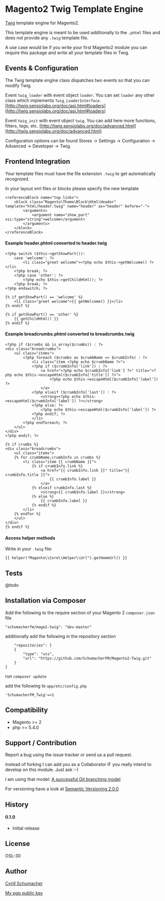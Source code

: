 Magento2 Twig Template Engine
============

[Twig](http://twig.sensiolabs.org) template engine for Magento2.

This template engine is meant to be used additionally to the `.phtml` files and does not 
provide any `.twig` template file.

A use case would be if you write your first Magento2 module you can require this package
and write all your template files in Twig.

Events & Configuration
-------------

The Twig template engine class dispatches two events so that you can modify Twig.

Event `twig_loader` with event object `loader`. You can set `loader` any other class which implements
`Twig_LoaderInterface`. [http://twig.sensiolabs.org/doc/api.html#loaders](http://twig.sensiolabs.org/doc/api.html#loaders)

Event `twig_init` with event object `twig`. You can add here more functions, filters, tags, etc.
[http://twig.sensiolabs.org/doc/advanced.html](http://twig.sensiolabs.org/doc/advanced.html)

Configuration options can be found Stores -> Settings -> Configuration -> Advanced -> Developer -> Twig.

Frontend Integration
--------------------

Your template files must have the file extension `.twig` to get automatically recognized.

In your layout xml files or blocks please specify the new template

```
<referenceBlock name="top.links">
    <block class="Magento\Theme\Block\Html\Header" template="html/header.twig" name="header" as="header" before="-">
        <arguments>
            <argument name="show_part" xsi:type="string">welcome</argument>
        </arguments>
    </block>
</referenceBlock>
```

#### Example header.phtml converted to header.twig

```
<?php switch ($this->getShowPart()):
    case 'welcome': ?>
        <li class="greet welcome"><?php echo $this->getWelcome() ?></li>
    <?php break; ?>
    <?php case 'other': ?>
        <?php echo $this->getChildHtml(); ?>
    <?php break; ?>
<?php endswitch; ?>
```

```
{% if getShowPart() == 'welcome' %}
    <li class="greet welcome">{{ getWelcome() }}</li>
{% endif %}

{% if getShowPart() == 'other' %}
    {{ getChildHtml() }}
{% endif %}
```

#### Example breadcrumbs.phtml converted to breadcrumbs.twig

```
<?php if ($crumbs && is_array($crumbs)) : ?>
<div class="breadcrumbs">
    <ul class="items">
        <?php foreach ($crumbs as $crumbName => $crumbInfo) : ?>
            <li class="item <?php echo $crumbName ?>">
            <?php if ($crumbInfo['link']) : ?>
                <a href="<?php echo $crumbInfo['link'] ?>" title="<?php echo $this->escapeHtml($crumbInfo['title']) ?>">
                    <?php echo $this->escapeHtml($crumbInfo['label']) ?>
                </a>
            <?php elseif ($crumbInfo['last']) : ?>
                <strong><?php echo $this->escapeHtml($crumbInfo['label']) ?></strong>
            <?php else: ?>
                <?php echo $this->escapeHtml($crumbInfo['label']) ?>
            <?php endif; ?>
            </li>
        <?php endforeach; ?>
    </ul>
</div>
<?php endif; ?>
```

```
{% if crumbs %}
<div class="breadcrumbs">
    <ul class="items">
    {% for crumbName,crumbInfo in crumbs %}
        <li class="item {{ crumbName }}">
            {% if crumbInfo.link %}
                <a href="{{ crumbInfo.link }}" title="{{ crumbInfo.title }}">
                    {{ crumbInfo.label }}
                </a>
            {% elseif crumbInfo.last %}
                <strong>{{ crumbInfo.label }}</strong>
            {% else %}
                {{ crumbInfo.label }}
            {% endif %}
        </li>
    {% endfor %}
    </ul>
</div>
{% endif %}
```

#### Access helper methods

Write in your `.twig` file:

```
{{ helper("Magento\\Core\\Helper\\Url").getHomeUrl() }}
```

Tests
-----

@todo

Installation via Composer
------------

Add the following to the require section of your Magento 2 `composer.json` file

    "schumacherfm/mage2-twig": "dev-master"

additionally add the following in the repository section

        "repositories": [
        {
            "type": "vcs",
            "url": "https://github.com/SchumacherFM/Magento2-Twig.git"
        }
    ]
    
run `composer update`

add the following to `app/etc/config.php`

    'SchumacherFM_Twig'=>1

Compatibility
-------------

- Magento >= 2
- php >= 5.4.0

Support / Contribution
----------------------

Report a bug using the issue tracker or send us a pull request.

Instead of forking I can add you as a Collaborator IF you really intend to develop on this module. Just ask :-)

I am using that model: [A successful Git branching model](http://nvie.com/posts/a-successful-git-branching-model/)

For versioning have a look at [Semantic Versioning 2.0.0](http://semver.org/)

History
-------

#### 0.1.0

- Initial release

License
-------

OSL-30

Author
------

[Cyrill Schumacher](http://cyrillschumacher.com)

[My pgp public key](http://www.schumacher.fm/cyrill.asc)
